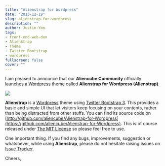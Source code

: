 ```yaml
---
title: "Alienstrap for Wordpress"
date: "2013-12-19"
slug: alienstrap-for-wordpress
description: ""
author: Justin-Yoo
tags:
- front-end-web-dev
- AlienStrap
- Theme
- Twitter Bootstrap
- wordpress
fullscreen: false
cover: ""
---
```


I am pleased to announce that our **Aliencube Community** officially launches a [Wordpress](http://wordpress.org) theme called **Alienstrap for Wordpress (Alienstrap)**.

![](https://sa0blogs.blob.core.windows.net/aliencube/2013/12/alienstrap-300x262.png)

**Alienstrap** is a [Wordpress](http://wordpress.org) theme using [Twitter Bootstrap 3](http://getbootstrap.com). This provides a basic and simple UI that let visitors keep focusing on your contents, rather than being distracted from other stuffs. You can find its source code on [http://github.com/aliencube/Alienstrap-for-Wordpress](https://github.com/aliencube/Alienstrap-for-Wordpress). This is of course released under [The MIT License](https://github.com/aliencube/Alienstrap-for-Wordpress/blob/master/LICENSE) so please feel free to use.

One important thing. If you find any bugs, improvements, suggestion or whatsoever, while using **Alienstrap**, please do not hesitate raising issues on [Issue Tracker](https://github.com/aliencube/Alienstrap-for-Wordpress/issues).

Cheers,

